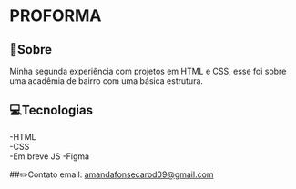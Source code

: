 # PROFORMA

## 🚀Sobre 
Minha segunda experiência com projetos em HTML e CSS, esse foi sobre uma acadêmia de bairro com uma básica estrutura.

## 💻Tecnologias
-HTML 
<br>
-CSS
<br>
-Em breve JS
-Figma

##✏️Contato
email: amandafonsecarod09@gmail.com
